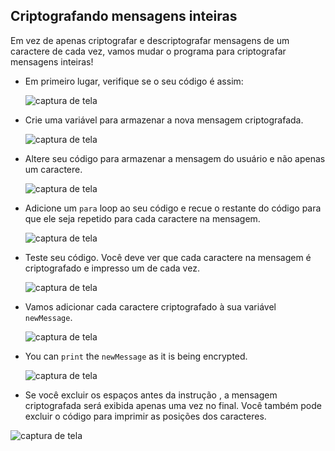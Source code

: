 ## Criptografando mensagens inteiras

Em vez de apenas criptografar e descriptografar mensagens de um caractere de cada vez, vamos mudar o programa para criptografar mensagens inteiras!

+ Em primeiro lugar, verifique se o seu código é assim:
    
    ![captura de tela](images/messages-character-finished.png)

+ Crie uma variável para armazenar a nova mensagem criptografada.
    
    ![captura de tela](images/messages-newmessage.png)

+ Altere seu código para armazenar a mensagem do usuário e não apenas um caractere.
    
    ![captura de tela](images/messages-message.png)

+ Adicione um `para` loop ao seu código e recue o restante do código para que ele seja repetido para cada caractere na mensagem.
    
    ![captura de tela](images/messages-loop.png)

+ Teste seu código. Você deve ver que cada caractere na mensagem é criptografado e impresso um de cada vez.
    
    ![captura de tela](images/messages-loop-test.png)

+ Vamos adicionar cada caractere criptografado à sua variável `newMessage`.
    
    ![captura de tela](images/messges-message-add-character.png)

+ You can `print` the `newMessage` as it is being encrypted.
    
    ![captura de tela](images/messages-print-message-characters.png)

+ Se você excluir os espaços antes da instrução</code> , a mensagem criptografada será exibida apenas uma vez no final. Você também pode excluir o código para imprimir as posições dos caracteres.</p>

<p><img src="images/messages-print-message-comment.png" alt="captura de tela" /></p></li>
</ul>
